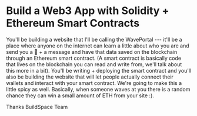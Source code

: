 # Build a Web3 App with Solidity + Ethereum Smart Contracts
You'll be building a website that I'll be calling the WavePortal --- it'll be a place where anyone on the internet can learn a little about who you are and send you a 👋 + a message and have that data saved on the blockchain through an Ethereum smart contract. (A smart contract is basically code that lives on the blockchain you can read and write from, we'll talk about this more in a bit). You'll be writing + deploying the smart contract and you'll also be building the website that will let people actually connect their wallets and interact with your smart contract. We're going to make this a little spicy as well. Basically, when someone waves at you there is a random chance they can win a small amount of ETH from your site :).

Thanks BuildSpace Team
